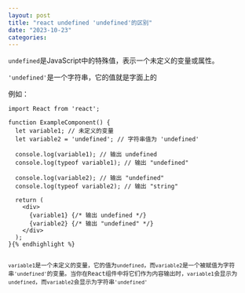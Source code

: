 ```yaml
---
layout: post
title: "react undefined 'undefined'的区别"
date: "2023-10-23"
categories: 
---
```

<p><code>undefined</code>是JavaScript中的特殊值，表示一个未定义的变量或属性。</p>

<p><code>&#39;undefined&#39;</code>是一个字符串，它的值就是字面上的</p>

<p>例如：</p>

<pre>
<code>import React from &#39;react&#39;;

function ExampleComponent() {
  let variable1; // 未定义的变量
  let variable2 = &#39;undefined&#39;; // 字符串值为 &#39;undefined&#39;

  console.log(variable1); // 输出 undefined
  console.log(typeof variable1); // 输出 &quot;undefined&quot;

  console.log(variable2); // 输出 &quot;undefined&quot;
  console.log(typeof variable2); // 输出 &quot;string&quot;

  return (
    &lt;div&gt;
      {variable1} {/* 输出 undefined */}
      {variable2} {/* 输出 &quot;undefined&quot; */}
    &lt;/div&gt;
  );
}{% endhighlight %}

<p><code>variable1</code>是一个未定义的变量，它的值为<code>undefined</code>，而<code>variable2</code>是一个被赋值为字符串<code>&#39;undefined&#39;</code>的变量。当你在React组件中将它们作为内容输出时，<code>variable1</code>会显示为<code>undefined</code>，而<code>variable2</code>会显示为字符串<code>&#39;undefined&#39;</code></p>

<p>&nbsp;</p>

